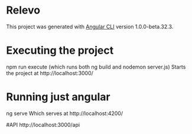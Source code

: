 # Relevo

This project was generated with [Angular CLI](https://github.com/angular/angular-cli) version 1.0.0-beta.32.3.

# Executing the project
npm run execute (which runs both ng build and nodemon server.js)
Starts the project at http://localhost:3000/

# Running just angular
ng serve
Which serves at http://localhost:4200/

#API
http://localhost:3000/api